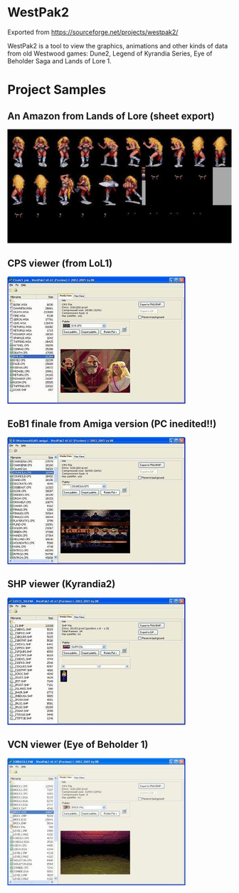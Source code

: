 # WestPak2
Exported from https://sourceforge.net/projects/westpak2/

WestPak2 is a tool to view the graphics, animations and other kinds of data from old Westwood games: Dune2, Legend of Kyrandia Series, Eye of Beholder Saga and Lands of Lore 1.

# Project Samples
## **An Amazon from Lands of Lore (sheet export)**
![An Amazon from Lands of Lore (sheet export)](/Samples/001.jpg)

## **CPS viewer (from LoL1)**
![CPS viewer (from LoL1)](/Samples/002.jpg)

## **EoB1 finale from Amiga version (PC inedited!!)**
![EoB1 finale from Amiga version (PC inedited!!)](/Samples/003.jpg)

## **SHP viewer (Kyrandia2)**
![SHP viewer (Kyrandia2)](/Samples/004.jpg)

## **VCN viewer (Eye of Beholder 1)**
![VCN viewer (Eye of Beholder 1)](/Samples/005.jpg)
